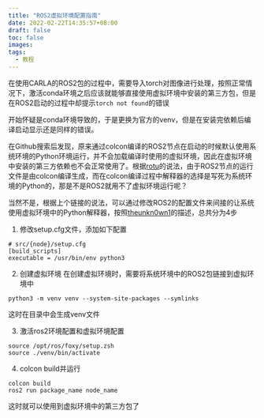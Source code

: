 ```yaml
---
title: "ROS2虚拟环境配置指南"
date: 2022-02-22T14:35:57+08:00
draft: false
toc: false
images:
tags: 
  - 教程
---
```


在使用CARLA的ROS2包的过程中，需要导入torch对图像进行处理，按照正常情况下，激活conda环境之后应该就能够直接使用虚拟环境中安装的第三方包，但是在ROS2启动的过程中却提示`torch not found`的错误

开始怀疑是conda环境导致的，于是更换为官方的venv，但是在安装完依赖后编译启动显示还是同样的错误。

在Github搜索后发现，原来通过colcon编译的ROS2节点在启动的时候默认使用系统环境的Python环境运行，并不会加载编译时使用的虚拟环境，因此在虚拟环境中安装的第三方依赖也不会正常使用了。根据[rotu](https://github.com/colcon/colcon-core/pull/183)的说法，由于ROS2节点的运行文件是由colcon编译生成，而在colcon编译过程中解释器的选择是写死为系统环境的Python的，那是不是ROS2就用不了虚拟环境运行呢？

当然不是，根据上个链接的说法，可以通过修改ROS2的配置文件来间接的让系统使用虚拟环境中的Python解释器，按照[theunkn0wn1](https://github.com/ros2/ros2/issues/1094#issuecomment-927179578)的描述，总共分为4步

1. 修改setup.cfg文件，添加如下配置
```
# src/{node}/setup.cfg
[build_scripts]
executable = /usr/bin/env python3
```
2. 创建虚拟环境
在创建虚拟环境时，需要将系统环境中的ROS2包链接到虚拟环境中
```
python3 -m venv venv --system-site-packages --symlinks
```
这时在目录中会生成venv文件

3. 激活ros2环境配置和虚拟环境配置
```
source /opt/ros/foxy/setup.zsh
source ./venv/bin/activate
```

4. colcon build并运行
```
colcon build
ros2 run package_name node_name
```

这时就可以使用到虚拟环境中的第三方包了
